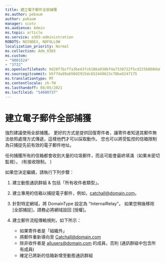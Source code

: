```yaml
---
title: 建立電子郵件全部捕獲
ms.author: pebaum
author: pebaum
manager: scotv
ms.audience: Admin
ms.topic: article
ms.service: o365-administration
ROBOTS: NOINDEX, NOFOLLOW
localization_priority: Normal
ms.collection: Adm_O365
ms.custom:
- "9001524"
- "3732"
ms.openlocfilehash: 0d20f7bcffa3be43fc6186a938bf4a7338722f5cd225b860da6357398db26a69
ms.sourcegitcommit: b5f7da89a650d2915dc652449623c78be6247175
ms.translationtype: MT
ms.contentlocale: zh-TW
ms.lasthandoff: 08/05/2021
ms.locfileid: "54080737"
---
```

# <a name="create-an-email-catch-all"></a>建立電子郵件全部捕獲

強烈建議使用全部捕獲。 更好的方式是提供回復寄件者，讓寄件者知道其郵件無法依照處理方式傳遞，這樣他們才可以採取動作。 您也可以將受監控的信箱限制為只捕捉先前有效的電子郵件地址。 

任何捕獲所有的信箱都會收到大量的垃圾郵件，而且可能會最終填滿（如果未密切監視）。  (有接收限制。 )  

如果您決定繼續，請執行下列步驟：

1. 建立動態通訊群組 & 包括「所有收件者類型」。

2. 建立專用的信箱以捕捉電子郵件，例如，catchall@domain.com。

3. 針對特定網域，將 DomainType 設定為 "InternalRelay"。 如果您稍後移除 [全部捕捉]，請務必將網域設回 [授權]。

4. 建立郵件流程傳輸規則，如下所示：

    - 如果寄件者是「組織外」
    - 將郵件重新導向至 Catchall@domain.com
    - 除非收件者是 allusers@domain.com 的成員，否則 (通訊群組中包含所有成員) 
    - 確定已將新的信箱新增至動態通訊群組
